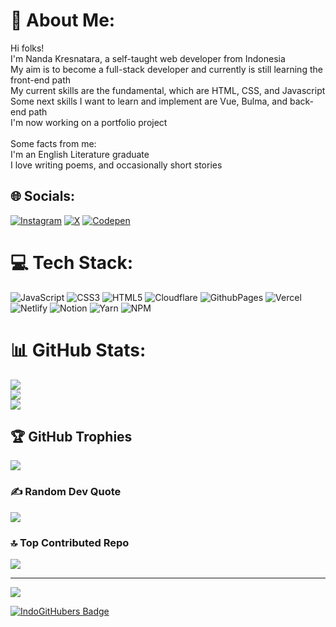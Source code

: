 # 💫 About Me:
Hi folks!<br>I'm Nanda Kresnatara, a self-taught web developer from Indonesia<br>My aim is to become a full-stack developer and currently is still learning the front-end path<br>My current skills are the fundamental, which are HTML, CSS, and  Javascript<br>Some next skills I want to learn and implement are Vue, Bulma, and back-end path<br>I'm now working on a portfolio project<br><br>Some facts from me:<br>I'm an English Literature graduate<br>I love writing poems, and occasionally short stories<br>


## 🌐 Socials:
[![Instagram](https://img.shields.io/badge/Instagram-%23E4405F.svg?logo=Instagram&logoColor=white)](https://instagram.com/tarayavanets) [![X](https://img.shields.io/badge/X-black.svg?logo=X&logoColor=white)](https://x.com/tarayavanets) [![Codepen](https://img.shields.io/badge/Codepen-000000?style=for-the-badge&logo=codepen&logoColor=white)](https://codepen.io/taradevio) 

# 💻 Tech Stack:
![JavaScript](https://img.shields.io/badge/javascript-%23323330.svg?style=flat&logo=javascript&logoColor=%23F7DF1E) ![CSS3](https://img.shields.io/badge/css3-%231572B6.svg?style=flat&logo=css3&logoColor=white) ![HTML5](https://img.shields.io/badge/html5-%23E34F26.svg?style=flat&logo=html5&logoColor=white) ![Cloudflare](https://img.shields.io/badge/Cloudflare-F38020?style=flat&logo=Cloudflare&logoColor=white) ![GithubPages](https://img.shields.io/badge/github%20pages-121013?style=flat&logo=github&logoColor=white) ![Vercel](https://img.shields.io/badge/vercel-%23000000.svg?style=flat&logo=vercel&logoColor=white) ![Netlify](https://img.shields.io/badge/netlify-%23000000.svg?style=flat&logo=netlify&logoColor=#00C7B7) ![Notion](https://img.shields.io/badge/Notion-%23000000.svg?style=flat&logo=notion&logoColor=white) ![Yarn](https://img.shields.io/badge/yarn-%232C8EBB.svg?style=flat&logo=yarn&logoColor=white) ![NPM](https://img.shields.io/badge/NPM-%23CB3837.svg?style=flat&logo=npm&logoColor=white)
# 📊 GitHub Stats:
![](https://github-readme-stats.vercel.app/api?username=taradevio&theme=dark&hide_border=false&include_all_commits=false&count_private=false)<br/>
![](https://github-readme-streak-stats.herokuapp.com/?user=taradevio&theme=dark&hide_border=false)<br/>
![](https://github-readme-stats.vercel.app/api/top-langs/?username=taradevio&theme=dark&hide_border=false&include_all_commits=false&count_private=false&layout=compact)

## 🏆 GitHub Trophies
![](https://github-profile-trophy.vercel.app/?username=taradevio&theme=monokai&no-frame=true&no-bg=true&margin-w=4)

### ✍️ Random Dev Quote
![](https://quotes-github-readme.vercel.app/api?type=horizontal&theme=tokyonight)

### 🔝 Top Contributed Repo
![](https://github-contributor-stats.vercel.app/api?username=taradevio&limit=5&theme=monokai&combine_all_yearly_contributions=true)

---
[![](https://visitcount.itsvg.in/api?id=taradevio&icon=5&color=6)](https://visitcount.itsvg.in)

<!-- Proudly created with GPRM ( https://gprm.itsvg.in ) -->

  <a href="https://indogithubers.vercel.app/">
    <img src="https://indogithubers-badge.vercel.app/badge?username=taradevio" alt="IndoGitHubers Badge">
  </a>
